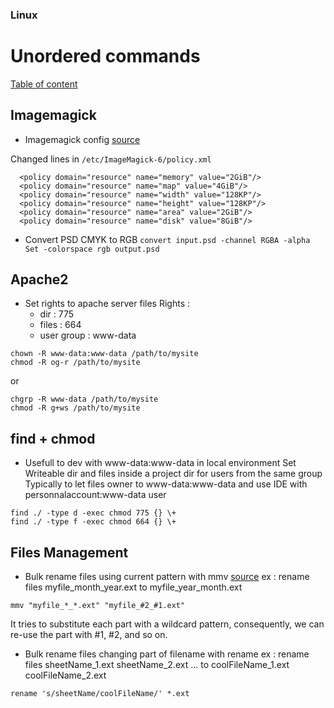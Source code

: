 ### Linux
# Unordered commands

[Table of content](../readme.md)


## Imagemagick
* Imagemagick config [source](https://github.com/ImageMagick/ImageMagick/issues/396#issuecomment-326849298)

Changed lines in ```/etc/ImageMagick-6/policy.xml```
```
  <policy domain="resource" name="memory" value="2GiB"/>
  <policy domain="resource" name="map" value="4GiB"/>
  <policy domain="resource" name="width" value="128KP"/>
  <policy domain="resource" name="height" value="128KP"/>
  <policy domain="resource" name="area" value="2GiB"/>
  <policy domain="resource" name="disk" value="8GiB"/>
```

* Convert PSD CMYK to RGB
```convert input.psd -channel RGBA -alpha Set -colorspace rgb output.psd```

## Apache2
* Set rights to apache server files 
Rights :
  - dir   : 775
  - files : 664
  - user group : www-data
```
chown -R www-data:www-data /path/to/mysite
chmod -R og-r /path/to/mysite
```
or
```
chgrp -R www-data /path/to/mysite
chmod -R g+ws /path/to/mysite
```

## find + chmod
* Usefull to dev with www-data:www-data in local environment
Set Writeable dir and files inside a project dir for users from the same group
Typically to let files owner to www-data:www-data and use IDE with personnalaccount:www-data user
```
find ./ -type d -exec chmod 775 {} \+
find ./ -type f -exec chmod 664 {} \+
```


## Files Management
* Bulk rename files using current pattern with mmv [source](https://unix.stackexchange.com/questions/491273/renaming-files-by-extracting-parts-of-filenames-that-match-with-a-pattern)
ex : rename files myfile_month_year.ext to myfile_year_month.ext
```
mmv "myfile_*_*.ext" "myfile_#2_#1.ext"
```
It tries to substitute each part with a wildcard pattern, consequently, we can re-use the part with #1, #2, and so on.

* Bulk rename files changing part of filename with rename
ex : rename files sheetName_1.ext sheetName_2.ext ... to coolFileName_1.ext coolFileName_2.ext
```
rename 's/sheetName/coolFileName/' *.ext
```
